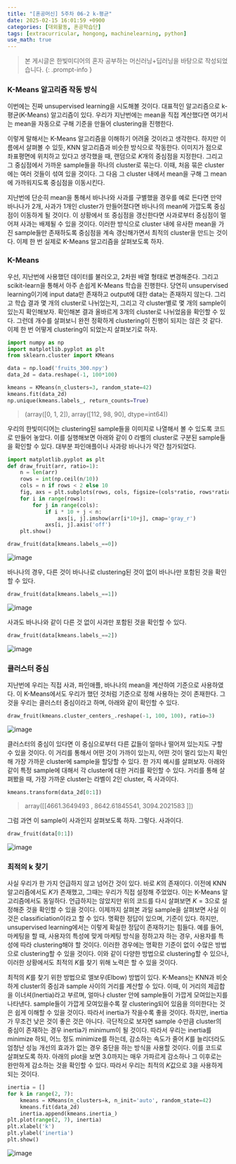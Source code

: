 ```yaml
---
title: "[혼공머신] 5주차 06-2 k-평균"
date: 2025-02-15 16:01:59 +0900
categories: [대외활동, 혼공학습단]
tags: [extracurricular, hongong, machinelearning, python]
use_math: true
---
```

> 본 게시글은 한빛미디어의 혼자 공부하는 머신러닝+딥러닝을 바탕으로 작성되었습니다.
{: .prompt-info }

### K-Means 알고리즘 작동 방식
이번에는 진짜 unsupervised learning을 시도해볼 것이다. 대표적인 알고리즘으로 k-평균(K-Means) 알고리즘이 있다. 우리가 지난번에는 mean을 직접 계산했다면 여기서는 mean을 자동으로 구해 기준을 만들어 clustering을 진행한다.

이렇게 말해서는 K-Means 알고리즘을 이해하기 어려울 것이라고 생각한다. 하지만 이름에서 살펴볼 수 있듯, KNN 알고리즘과 비슷한 방식으로 작동한다. 이미지가 점으로 좌표평면에 위치하고 있다고 생각했을 때, 랜덤으로 $K$개의 중심점을 지정한다. 그리고 그 중심점에서 가까운 sample들을 하나의 cluster로 묶는다. 이때, 처음 묶은 cluster에는 여러 것들이 섞여 있을 것이다. 그 다음 그 cluster 내에서 mean을 구해 그 mean에 가까워지도록 중심점을 이동시킨다. 

지난번에 단순히 mean을 통해서 바나나와 사과를 구별했을 경우를 예로 든다면 만약 바나나가 2개, 사과가 1개인 cluster가 만들어졌다면 바나나의 mean에 가깝도록 중심점이 이동하게 될 것이다. 이 상황에서 또 중심점을 갱신한다면 사과로부터 중심점이 멀어져 사과는 배제될 수 있을 것이다. 이러한 방식으로 cluster 내에 유사한 mean을 가진 sample들만 존재하도록 중심점을 계속 갱신해가면서 최적의 cluster을 만드는 것이다. 이제 한 번 실제로 K-Means 알고리즘을 살펴보도록 하자.

### K-Means 
우선, 지난번에 사용했던 데이터를 불러오고, 2차원 배열 형태로 변경해준다. 그리고 scikit-learn을 통해서 아주 손쉽게 K-Means 학습을 진행한다. 당연히 unsupervised learning이기에 input data만 존재하고 output에 대한 data는 존재하지 않는다. 그리고 학습 결과 몇 개의 cluster로 나뉘었는지, 그리고 각 cluster별로 몇 개의 sample이 있는지 확인해보자. 확인해본 결과 올바르게 3개의 cluster로 나뉘었음을 확인할 수 있다. 그런데 개수를 살펴보니 완전 정확하게 clustering이 진행이 되지는 않은 것 같다. 이제 한 번 어떻게 clustering이 되었는지 살펴보기로 하자.
```python
import numpy as np
import matplotlib.pyplot as plt
from sklearn.cluster import KMeans

data = np.load('fruits_300.npy')
data_2d = data.reshape(-1, 100*100)

kmeans = KMeans(n_clusters=3, random_state=42)
kmeans.fit(data_2d)
np.unique(kmeans.labels_, return_counts=True)
```
> (array([0, 1, 2]), array([112,  98,  90], dtype=int64))

우리의 한빛미디어는 clustering된 sample들을 이미지로 나열해서 볼 수 있도록 코드로 만들어 놓았다. 이를 실행해보면 아래와 같이 0 라벨의 cluster로 구분된 sample들을 확인할 수 있다. 대부분 파인애플이나 사과랑 바나나가 약간 첨가되었다.
```python
import matplotlib.pyplot as plt
def draw_fruit(arr, ratio=1):
    n = len(arr)
    rows = int(np.ceil(n/10))
    cols = n if rows < 2 else 10
    fig, axs = plt.subplots(rows, cols, figsize=(cols*ratio, rows*ratio), squeeze=False)
    for i in range(rows):
        for j in range(cols):
            if i * 10 + j < n:
                axs[i, j].imshow(arr[i*10+j], cmap='gray_r')
            axs[i, j].axis('off')
    plt.show()

draw_fruit(data[kmeans.labels_==0])
```
![image](https://www.dropbox.com/scl/fi/fnndxihwsvv04ixjb2qiw/1.jpg?rlkey=5teartbpsligvrhyln56m6ftk&st=18log2g1&raw=1)

바나나의 경우, 다른 것이 바나나로 clustering된 것이 없이 바나나만 포함된 것을 확인할 수 있다.
```python
draw_fruit(data[kmeans.labels_==1])
```
![image](https://www.dropbox.com/scl/fi/abf95e4pzl3i80mspdm7t/2.jpg?rlkey=60i4l5su0w54x4eqkt735jeui&st=i9jy1na9&raw=1)

사과도 바나나와 같이 다른 것 없이 사과만 포함된 것을 확인할 수 있다.
```python
draw_fruit(data[kmeans.labels_==2])
```
![image](https://www.dropbox.com/scl/fi/9xbu5fkuk79747k9zeuxs/3.jpg?rlkey=g3a5slyw9gvgvuxok77q7z4k0&st=n9lel9zc&raw=1)

### 클러스터 중심
지난번에 우리는 직접 사과, 파인애플, 바나나의 mean을 계산하여 기준으로 사용하였다. 이 K-Means에서도 우리가 했던 것처럼 기준으로 정해 사용하는 것이 존재한다. 그것을 우리는 클러스터 중심이라고 하며, 아래와 같이 확인할 수 있다.
```python
draw_fruit(kmeans.cluster_centers_.reshape(-1, 100, 100), ratio=3)
```
![image](https://www.dropbox.com/scl/fi/z7k9jedy926oecr9agwvk/4.jpg?rlkey=tkgoq4g92d67rzs5itgssyu1h&st=pjatwz7t&raw=1)

클러스터의 중심이 있다면 이 중심으로부터 다른 값들이 얼마나 떨어져 있는지도 구할 수 있을 것이다. 이 거리를 통해서 어떤 것이 가까이 있는지, 어떤 것이 멀리 있는지 확인해 가장 가까운 cluster에 sample을 할당할 수 있다. 한 가지 예시를 살펴보자. 아래와 같이 특정 sample에 대해서 각 cluster에 대한 거리를 확인할 수 있다. 거리를 통해 살펴봤을 때, 가장 가까운 cluster는 라벨이 2인 cluster, 즉 사과이다.
```python
kmeans.transform(data_2d[0:1])
```
>array([[4661.3649493 , 8642.61845541, 3094.2021583 ]])

그럼 과연 이 sample이 사과인지 살펴보도록 하자. 그렇다. 사과이다.
```python
draw_fruit(data[0:1])
```
![image](https://www.dropbox.com/scl/fi/hmqmg8wadmus7krj3xnf7/5.jpg?rlkey=afyb1y4qxdfcktj6xl08hm9n7&st=z5g7m0h4&raw=1)

### 최적의 k 찾기
사실 우리가 한 가지 언급하지 않고 넘어간 것이 있다. 바로 $K$의 존재이다. 이전에 KNN 알고리즘에서도 $K$가 존재했고, 그때는 우리가 직접 설정해 주었었다. 이는 K-Means 알고리즘에서도 동일하다. 언급하지는 않았지만 위의 코드를 다시 살펴보면 $K=3$으로 설정해준 것을 확인할 수 있을 것이다. 이제까지 살펴본 과일 sample을 살펴보면 사실 이것은 classificiation이라고 할 수 있다. 명확한 정답이 있으며, 기준이 있다. 하지만, unsupervised learning에서는 이렇게 확실한 정답이 존재하기는 힘들다. 예를 들어, 마케팅을 할 때, 사용자의 특성에 맞게 마케팅 방식을 정하고자 하는 경우, 사용자를 특성에 따라 clustering해야 할 것이다. 이러한 경우에는 명확한 기준이 없이 수많은 방법으로 clustering할 수 있을 것이다. 이와 같이 다양한 방법으로 clustering할 수 있으나, 이러한 상황에서도 최적의 $K$를 찾기 위해 노력은 할 수 있을 것이다.

최적의 $K$를 찾기 위한 방법으로 엘보우(Elbow) 방법이 있다. K-Means는 KNN과 비슷하게 cluster의 중심과 sample 사이의 거리를 계산할 수 있다. 이때, 이 거리의 제곱합을 이너셔(Inertia)라고 부르며, 얼마나 cluster 안에 sample들이 가깝게 모여있는지를 나타낸다. sample들이 가깝게 모여있을수록 잘 clustering되어 있음을 의미한다는 것은 쉽게 이해할 수 있을 것이다. 따라서 inertia가 작을수록 좋을 것이다. 하지만, inertia가 무조건 낮은 것이 좋은 것은 아니다. 극단적으로 보자면 sample 수만큼 cluster의 중심이 존재하는 경우 inertia가 minimum이 될 것이다. 따라서 우리는 inertia를 minimize 하되, 어느 정도 minimize를 하는데, 감소하는 속도가 줄어 $K$를 늘리더라도 엄청난 성능 개선의 효과가 없는 경우 중단을 하는 방식을 사용할 것이다. 이를 코드로 살펴보도록 하자. 아래의 plot을 보면 3.0까지는 매우 가파르게 감소하나 그 이후로는 완만하게 감소하는 것을 확인할 수 있다. 따라서 우리는 최적의 $K$값으로 3을 사용하게 되는 것이다.
```python
inertia = []
for k in range(2, 7):
    kmeans = KMeans(n_clusters=k, n_init='auto', random_state=42)
    kmeans.fit(data_2d)
    inertia.append(kmeans.inertia_)
plt.plot(range(2, 7), inertia)
plt.xlabel('k')
plt.ylabel('inertia')
plt.show()
```
![image](https://www.dropbox.com/scl/fi/7py10n9ljb146ayk5xe3h/6.jpg?rlkey=5yx3bgjj5gkrhgso2nyn5n0qr&st=vnrs0bl1&raw=1)